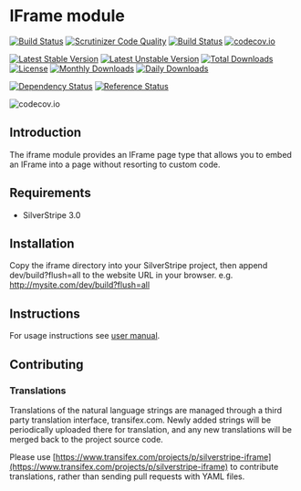 # IFrame module
[![Build Status](https://travis-ci.org/gordonbanderson/silverstripe-iframe.svg?branch=codecoverage)](https://travis-ci.org/gordonbanderson/silverstripe-iframe)
[![Scrutinizer Code Quality](https://scrutinizer-ci.com/g/gordonbanderson/silverstripe-iframe/badges/quality-score.png?b=codecoverage)](https://scrutinizer-ci.com/g/gordonbanderson/silverstripe-iframe/?branch=codecoverage)
[![Build Status](https://scrutinizer-ci.com/g/gordonbanderson/silverstripe-iframe/badges/build.png?b=codecoverage)](https://scrutinizer-ci.com/g/gordonbanderson/silverstripe-iframe/build-status/codecoverage)
[![codecov.io](https://codecov.io/github/gordonbanderson/silverstripe-iframe/coverage.svg?branch=codecoverage)](https://codecov.io/github/gordonbanderson/silverstripe-iframe?branch=codecoverage)

[![Latest Stable Version](https://poser.pugx.org/silverstripe/iframe/version)](https://packagist.org/packages/silverstripe/iframe)
[![Latest Unstable Version](https://poser.pugx.org/silverstripe/iframe/v/unstable)](//packagist.org/packages/silverstripe/iframe)
[![Total Downloads](https://poser.pugx.org/silverstripe/iframe/downloads)](https://packagist.org/packages/silverstripe/iframe)
[![License](https://poser.pugx.org/silverstripe/iframe/license)](https://packagist.org/packages/silverstripe/iframe)
[![Monthly Downloads](https://poser.pugx.org/silverstripe/iframe/d/monthly)](https://packagist.org/packages/silverstripe/iframe)
[![Daily Downloads](https://poser.pugx.org/silverstripe/iframe/d/daily)](https://packagist.org/packages/silverstripe/iframe)

[![Dependency Status](https://www.versioneye.com/php/silverstripe:iframe/badge.svg)](https://www.versioneye.com/php/silverstripe:iframe)
[![Reference Status](https://www.versioneye.com/php/silverstripe:iframe/reference_badge.svg?style=flat)](https://www.versioneye.com/php/silverstripe:iframe/references)

![codecov.io](https://codecov.io/github/gordonbanderson/silverstripe-iframe/branch.svg?branch=codecoverage)

## Introduction

The iframe module provides an IFrame page type that allows you to embed an IFrame into a page without resorting to
custom code.

## Requirements

 * SilverStripe 3.0

## Installation

Copy the iframe directory into your SilverStripe project, then append dev/build?flush=all to the website URL in your
browser. e.g. http://mysite.com/dev/build?flush=all

## Instructions

For usage instructions see [user manual](docs/en/userguide/index.md).

## Contributing

### Translations

Translations of the natural language strings are managed through a third party translation interface, transifex.com. Newly added strings will be periodically uploaded there for translation, and any new translations will be merged back to the project source code.

Please use [https://www.transifex.com/projects/p/silverstripe-iframe](https://www.transifex.com/projects/p/silverstripe-iframe) to contribute translations, rather than sending pull requests with YAML files.
